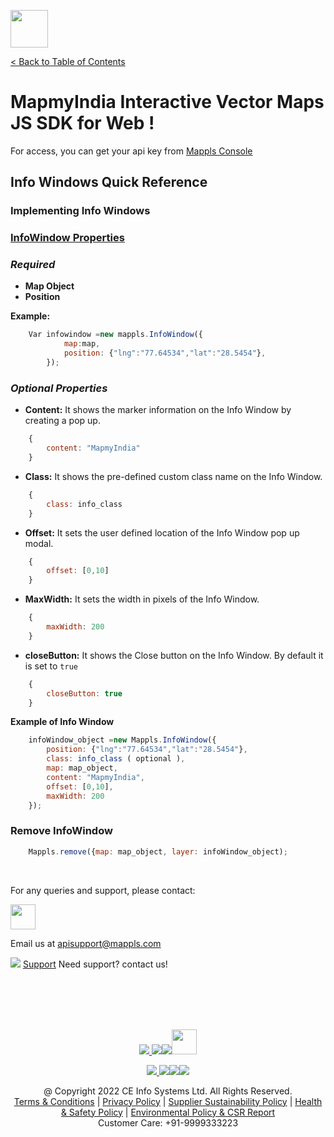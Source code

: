 [<img src="https://about.mappls.com/images/mappls-b-logo.svg" height="60"/> </p>](https://www.mapmyindia.com/api)
[< Back to Table of Contents](../../README.md)
# MapmyIndia Interactive Vector Maps JS SDK for Web !

For access, you can get your api key from [Mappls Console](https://auth.mappls.com/console)


## Info Windows Quick Reference

### Implementing  Info Windows

### [InfoWindow Properties](#InfoWindow-Properties)

### *Required*

- **Map Object**
- **Position**

**Example:**

```js
    Var infowindow =new mappls.InfoWindow({
            map:map,
            position: {"lng":"77.64534","lat":"28.5454"},
        });
```

### *Optional Properties*

- **Content:** It shows the marker information on the Info Window by creating a pop up.

```js
    {
		content: "MapmyIndia"
	}
```

- **Class:** It shows the pre-defined custom class name on the Info Window.

```js
    {
		class: info_class
	}
```

- **Offset:** It sets the user defined location of the Info Window pop up modal.

```js
    {
		offset: [0,10]
	}
```

- **MaxWidth:** It sets the width in pixels of the Info Window.

```js
    {
		maxWidth: 200
	}
```

- **closeButton:** It shows the Close button on the Info Window. By default it is set to `true`

```js
    {
		closeButton: true
	}
```

**Example of Info Window**

```js
	infoWindow_object =new Mappls.InfoWindow({
		position: {"lng":"77.64534","lat":"28.5454"},
		class: info_class ( optional ),
		map: map_object,
		content: "MapmyIndia",
		offset: [0,10],
		maxWidth: 200
	});
```

### Remove InfoWindow

```js
	Mappls.remove({map: map_object, layer: infoWindow_object);
```



<br>

For any queries and support, please contact: 

[<img src="https://about.mappls.com/images/mappls-logo.svg" height="40"/> </p>](https://about.mappls.com/api/)
Email us at [apisupport@mappls.com](mailto:apisupport@mappls.com)


![](https://www.mapmyindia.com/api/img/icons/support.png)
[Support](https://about.mappls.com/contact/)
Need support? contact us!

<br></br>
<br></br>

[<p align="center"> <img src="https://www.mapmyindia.com/api/img/icons/stack-overflow.png"/> ](https://stackoverflow.com/questions/tagged/mappls-api)[![](https://www.mapmyindia.com/api/img/icons/blog.png)](https://about.mappls.com/blog/)[![](https://www.mapmyindia.com/api/img/icons/gethub.png)](https://github.com/Mappls-api)[<img src="https://mmi-api-team.s3.ap-south-1.amazonaws.com/API-Team/npm-logo.one-third%5B1%5D.png" height="40"/> </p>](https://www.npmjs.com/org/mapmyindia) 



[<p align="center"> <img src="https://www.mapmyindia.com/june-newsletter/icon4.png"/> ](https://www.facebook.com/Mapplsofficial)[![](https://www.mapmyindia.com/june-newsletter/icon2.png)](https://twitter.com/mappls)[![](https://www.mapmyindia.com/newsletter/2017/aug/llinkedin.png)](https://www.linkedin.com/company/mappls/)[![](https://www.mapmyindia.com/june-newsletter/icon3.png)](https://www.youtube.com/channel/UCAWvWsh-dZLLeUU7_J9HiOA)




<div align="center">@ Copyright 2022 CE Info Systems Ltd. All Rights Reserved.</div>

<div align="center"> <a href="https://about.mappls.com/api/terms-&-conditions">Terms & Conditions</a> | <a href="https://about.mappls.com/about/privacy-policy">Privacy Policy</a> | <a href="https://about.mappls.com/pdf/mapmyIndia-sustainability-policy-healt-labour-rules-supplir-sustainability.pdf">Supplier Sustainability Policy</a> | <a href="https://about.mappls.com/pdf/Health-Safety-Management.pdf">Health & Safety Policy</a> | <a href="https://about.mappls.com/pdf/Environment-Sustainability-Policy-CSR-Report.pdf">Environmental Policy & CSR Report</a>

<div align="center">Customer Care: +91-9999333223</div>
